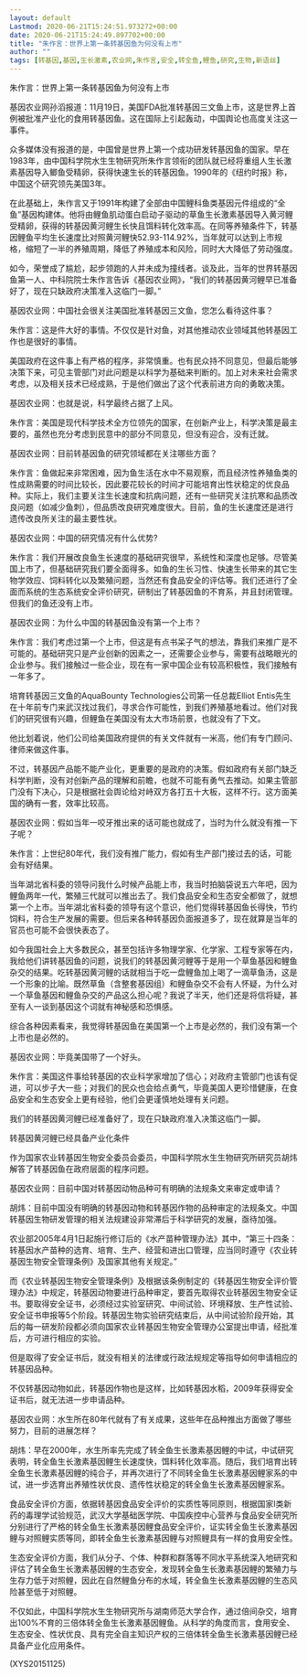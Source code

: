 ```yaml
---
layout: default
Lastmod: 2020-06-21T15:24:51.973272+00:00
date: 2020-06-21T15:24:49.897702+00:00
title: "朱作言：世界上第一条转基因鱼为何没有上市"
author: ""
tags: [转基因,基因,生长激素,农业网,朱作言,安全,转全鱼,鲤鱼,研究,生物,新语丝]
---
```


朱作言：世界上第一条转基因鱼为何没有上市

基因农业网孙滔报道：11月19日，美国FDA批准转基因三文鱼上市，这是世界上首例被批准产业化的食用转基因鱼。这在国际上引起轰动，中国舆论也高度关注这一事件。

众多媒体没有报道的是，中国曾是世界上第一个成功研发转基因鱼的国家。早在1983年，由中国科学院水生生物研究所朱作言领衔的团队就已经将重组人生长激素基因导入鲫鱼受精卵，获得快速生长的转基因鱼。1990年的《纽约时报》称，中国这个研究领先美国3年。

在此基础上，朱作言又于1991年构建了全部由中国鲤科鱼类基因元件组成的“全鱼”基因构建体。他将由鲤鱼肌动蛋白启动子驱动的草鱼生长激素基因导入黄河鲤受精卵，获得的转基因黄河鲤生长快且饵料转化效率高。在同等养殖条件下，转基因鲤鱼平均生长速度比对照黄河鲤快52.93-114.92%，当年就可以达到上市规格，缩短了一半的养殖周期，降低了养殖成本和风险，同时大大降低了劳动强度。

如今，荣誉成了尴尬，起步领跑的人并未成为撞线者。谈及此，当年的世界转基因鱼第一人、中科院院士朱作言告诉《基因农业网》，“我们的转基因黄河鲤早已准备好了，现在只缺政府决策准入这临门一脚。”

基因农业网：中国社会很关注美国批准转基因三文鱼，您怎么看待这件事？

朱作言：这是件大好的事情。不仅仅是针对鱼，对其他推动农业领域其他转基因工作也是很好的事情。

美国政府在这件事上有严格的程序，非常慎重。也有民众持不同意见，但最后能够决策下来，可见主管部门对此问题是以科学为基础来判断的。加上对未来社会需求考虑，以及相关技术已经成熟，于是他们做出了这个代表前进方向的勇敢决策。

基因农业网：也就是说，科学最终占据了上风。

朱作言：美国是现代科学技术全方位领先的国家，在创新产业上，科学决策是最主要的，虽然也充分考虑到民意中的部分不同意见，但没有迎合，没有迁就。

基因农业网：目前转基因鱼的研究领域都在关注哪些方面？

朱作言：鱼做起来非常困难，因为鱼生活在水中不易观察，而且经济性养殖鱼类的性成熟需要的时间比较长，因此要花较长的时间才可能培育出性状稳定的优良品种。实际上，我们主要关注生长速度和抗病问题，还有一些研究关注抗寒和品质改良问题（如减少鱼刺），但品质改良研究难度很大。目前，鱼的生长速度还是进行遗传改良所关注的最主要性状。

基因农业网：中国的研究情况有什么优势?

朱作言：我们开展改良鱼生长速度的基础研究很早，系统性和深度也足够。尽管美国上市了，但基础研究我们要全面得多。如鱼的生长习性、快速生长带来的其它生物学效应、饲料转化以及繁殖问题，当然还有食品安全的评估等。我们还进行了全面而系统的生态系统安全评价研究，研制出了转基因鱼的不育系，并且封闭管理。但我们的鱼还没有上市。

基因农业网：为什么中国的转基因鱼没有第一个上市？

朱作言：我们考虑过第一个上市，但这是有点书呆子气的想法，靠我们来推广是不可能的。基础研究只是产业创新的因素之一，还需要企业参与，需要有战略眼光的企业参与。我们接触过一些企业，现在有一家中国企业有较高积极性，我们接触有一年多了。

培育转基因三文鱼的AquaBounty Technologies公司第一任总裁Elliot Entis先生在十年前专门来武汉找过我们，寻求合作可能性，到我们养殖基地看过。他们对我们的研究很有兴趣，但鲤鱼在美国没有太大市场前景，也就没有了下文。

他比划着说，他们公司给美国政府提供的有关文件就有一米高，他们有专门顾问、律师来做这件事。

不过，转基因产品能不能产业化，更重要的是政府的决策。假如政府有关部门缺乏科学判断，没有对创新产品的理解和前瞻，也就不可能有勇气去推动。如果主管部门没有下决心，只是根据社会舆论给对峙双方各打五十大板，这样不行。这方面美国的确有一套，效率比较高。

基因农业网：假如当年一咬牙推出来的话可能也就成了，当时为什么就没有推一下子呢？

朱作言：上世纪80年代，我们没有推广能力，假如有生产部门接过去的话，可能会有好结果。

当年湖北省科委的领导问我什么时候产品能上市，我当时拍脑袋说五六年吧，因为鲤鱼两年一代，繁殖三代就可以推出去了。我们食品安全和生态安全都做了，就想第一个上市。当年湖北省科委的领导有这个意识，他们觉得转基因鱼长得快，节约饲料，符合生产发展的需要。但后来各种转基因负面报道多了，现在就算是当年的官员也可能不会很快表态了。

如今我国社会上大多数民众，甚至包括许多物理学家、化学家、工程专家等在内，我给他们讲转基因鱼的问题，说我们的转基因黄河鲤等于是用一个草鱼基因和鲤鱼杂交的结果。吃转基因黄河鲤的话就相当于吃一盘鲤鱼加上喝了一滴草鱼汤，这是一个形象的比喻。既然草鱼（含整套基因组）和鲤鱼杂交不会有人怀疑，为什么对一个草鱼基因和鲤鱼杂交的产品这么担心呢？我说了半天，他们还是将信将疑，甚至有人一谈到基因这个词就有神秘感和恐惧感。

综合各种因素看来，我觉得转基因鱼在美国第一个上市是必然的，我们没有第一个上市也是必然的。

基因农业网：毕竟美国带了一个好头。

朱作言：美国这件事给转基因的农业科学家增加了信心；对政府主管部门也该有促进，可以步子大一些；对我们的民众也会给点勇气，毕竟美国人更珍惜健康，在食品安全和生态安全上更有经验，他们会更谨慎地处理有关问题。

我们的转基因黄河鲤已经准备好了，现在只缺政府准入决策这临门一脚。

转基因黄河鲤已经具备产业化条件

作为国家农业转基因生物安全委员会委员，中国科学院水生生物研究所研究员胡炜解答了转基因鱼在政府层面的程序问题。

基因农业网：目前中国对转基因动物品种可有明确的法规条文来审定或申请？

胡炜：目前中国没有明确的转基因动物和转基因作物的品种审定的法规条文。中国转基因生物研发管理的相关法规建设非常滞后于科学研究的发展，亟待加强。

农业部2005年4月1日起施行修订后的《水产苗种管理办法》其中，“第三十四条：转基因水产苗种的选育、培育、生产、经营和进出口管理，应当同时遵守《农业转基因生物安全管理条例》及国家其他有关规定。”

而《农业转基因生物安全管理条例》及根据该条例制定的《转基因生物安全评价管理办法》中规定，转基因动物要进行品种审定，要首先取得农业转基因生物安全证书。要取得安全证书，必须经过实验室研究、中间试验、环境释放、生产性试验、安全证书申报等5个阶段。转基因生物实验研究结束后，从中间试验阶段开始，其后的每一研发阶段都必须向国家农业转基因生物安全管理办公室提出申请，经批准后，方可进行相应的实验。

但是取得了安全证书后，就没有相关的法律或行政法规规定等指导如何申请相应的转基因品种。

不仅转基因动物如此，转基因作物也是这样，比如转基因水稻，2009年获得安全证书后，就无法进一步申请品种。

基因农业网：水生所在80年代就有了有关成果，这些年在品种推出方面做了哪些努力，目前的进展怎样？

胡炜：早在2000年，水生所率先完成了转全鱼生长激素基因鲤的中试，中试研究表明，转全鱼生长激素基因鲤生长速度快，饵料转化效率高。随后，我们培育出转全鱼生长激素基因鲤的纯合子，并再次进行了不同转全鱼生长激素基因鲤家系的中试，进一步选育出养殖性状优良、遗传性状稳定的转全鱼生长激素基因鲤家系。

食品安全评价方面，依据转基因食品安全评价的实质性等同原则，根据国家I类新药的毒理学试验规范，武汉大学基础医学院、中国疾控中心营养与食品安全研究所分别进行了严格的转全鱼生长激素基因鲤食品安全评价，证实转全鱼生长激素基因鲤与对照鲤实质等同，即转全鱼生长激素基因鲤与对照鲤具有一样的食用安全性。

生态安全评价方面，我们从分子、个体、种群和群落等不同水平系统深入地研究和评估了转全鱼生长激素基因鲤的生态安全，发现转全鱼生长激素基因鲤的繁殖力与生存力低于对照鲤，因此在自然鲤鱼分布的水域，转全鱼生长激素基因鲤的生态风险甚至低于对照鲤。

不仅如此，中国科学院水生生物研究所与湖南师范大学合作，通过倍间杂交，培育出100%不育的三倍体转全鱼生长激素基因鲤鱼。从科学的角度而言，食用安全、生态安全、性状优良、具有完全自主知识产权的三倍体转全鱼生长激素基因鲤已经具备产业化应用条件。

(XYS20151125)

